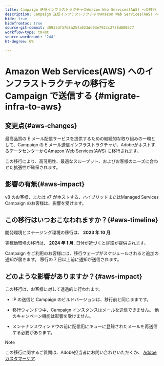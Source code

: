 ```yaml
---
title: Campaign 送信インフラストラクチャのAmazon Web Services(AWS) への移行
description: Campaign 送信インフラストラクチャのAmazon Web Services(AWS) への移行
hide: true
hidefromtoc: true
source-git-commit: d0935df57d8a25fa023dd93e7923c2728d889577
workflow-type: tm+mt
source-wordcount: '244'
ht-degree: 6%

---
```



# Amazon Web Services(AWS) へのインフラストラクチャの移行を Campaign で送信する {#migrate-infra-to-aws}

## 変更点{#aws-changes}

最高品質の E メール配信サービスを提供するための継続的な取り組みの一環として、Campaign の E メール送信インフラストラクチャが、AdobeがホストするデータセンターからAmazon Web Services(AWS) に移行されます。

この移行により、高可用性、最適なスループット、およびお客様のニーズに合わせた拡張性が確保されます。

## 影響の有無{#aws-impact}

v8 のお客様、または v7 がホストする、ハイブリッドまたはManaged Services Campaign のお客様は、影響を受けます。

## この移行はいつおこなわれますか？{#aws-timeline}

開発環境とステージング環境の移行は、 **2023 年 10 月**.

実稼動環境の移行は、 **2024 年 1 月**. 日付が近づくと詳細が提供されます。

Campaign をご利用のお客様には、移行ウェーブがスケジュールされると追加の通知が届きます。 移行の 7 日以上前に通知が送信されます。

## どのような影響がありますか？{#aws-impact}

この移行は、お客様に対して透過的に行われます。

* IP の送信と Campaign のビルドバージョンは、移行前と同じままです。

* 移行ウィンドウ中、Campaign インスタンスはメールを送信できません。 他のキャンペーン機能は影響を受けません。

* メンテナンスウィンドウの前に配信用にキューに登録されたメールを再送信する必要があります。

>[!NOTE]
>
>この移行に関するご質問は、Adobe担当者にお問い合わせいただくか、 [Adobeカスタマーケア](https://helpx.adobe.com/jp/enterprise/admin-guide.html/enterprise/using/support-for-experience-cloud.ug.html).
>


